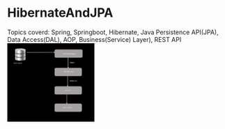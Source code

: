 # HibernateAndJPA
Topics coverd: Spring, Springboot, Hibernate, Java Persistence API(JPA), Data Access(DAL), AOP, Business(Service) Layer), REST API
<img src="designDiagram.PNG" alt="a" width="200"/>

